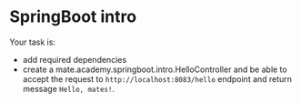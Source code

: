 # SpringBoot intro

Your task is: 
- add required dependencies
- create a mate.academy.springboot.intro.HelloController and be able to accept the request to `http://localhost:8083/hello` endpoint and return message `Hello, mates!`.
